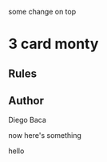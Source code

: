 
some change on top


# 3 card monty

## Rules

## Author
Diego Baca

now here's something



hello
